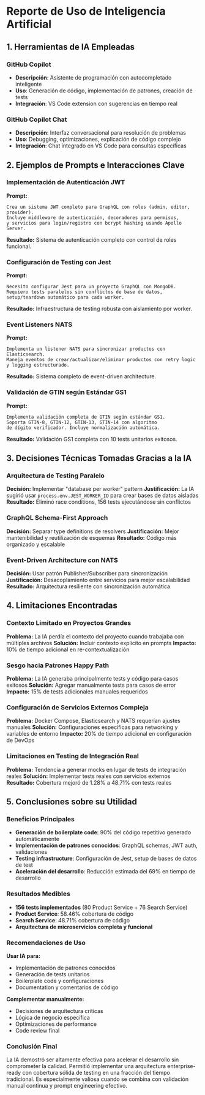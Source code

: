 # Reporte de Uso de Inteligencia Artificial

## 1. Herramientas de IA Empleadas

### GitHub Copilot
- **Descripción**: Asistente de programación con autocompletado inteligente
- **Uso**: Generación de código, implementación de patrones, creación de tests
- **Integración**: VS Code extension con sugerencias en tiempo real

### GitHub Copilot Chat
- **Descripción**: Interfaz conversacional para resolución de problemas
- **Uso**: Debugging, optimizaciones, explicación de código complejo
- **Integración**: Chat integrado en VS Code para consultas específicas

## 2. Ejemplos de Prompts e Interacciones Clave

### Implementación de Autenticación JWT
**Prompt:**
```
Crea un sistema JWT completo para GraphQL con roles (admin, editor, provider).
Incluye middleware de autenticación, decoradores para permisos,
y servicios para login/registro con bcrypt hashing usando Apollo Server.
```

**Resultado:** Sistema de autenticación completo con control de roles funcional.

### Configuración de Testing con Jest
**Prompt:**
```
Necesito configurar Jest para un proyecto GraphQL con MongoDB.
Requiero tests paralelos sin conflictos de base de datos,
setup/teardown automático para cada worker.
```

**Resultado:** Infraestructura de testing robusta con aislamiento por worker.

### Event Listeners NATS
**Prompt:**
```
Implementa un listener NATS para sincronizar productos con Elasticsearch.
Maneja eventos de crear/actualizar/eliminar productos con retry logic
y logging estructurado.
```

**Resultado:** Sistema completo de event-driven architecture.

### Validación de GTIN según Estándar GS1
**Prompt:**
```
Implementa validación completa de GTIN según estándar GS1.
Soporta GTIN-8, GTIN-12, GTIN-13, GTIN-14 con algoritmo
de dígito verificador. Incluye normalización automática.
```

**Resultado:** Validación GS1 completa con 10 tests unitarios exitosos.

## 3. Decisiones Técnicas Tomadas Gracias a la IA

### Arquitectura de Testing Paralelo
**Decisión:** Implementar "database per worker" pattern
**Justificación:** La IA sugirió usar `process.env.JEST_WORKER_ID` para crear bases de datos aisladas
**Resultado:** Eliminó race conditions, 156 tests ejecutándose sin conflictos

### GraphQL Schema-First Approach
**Decisión:** Separar type definitions de resolvers
**Justificación:** Mejor mantenibilidad y reutilización de esquemas
**Resultado:** Código más organizado y escalable

### Event-Driven Architecture con NATS
**Decisión:** Usar patrón Publisher/Subscriber para sincronización
**Justificación:** Desacoplamiento entre servicios para mejor escalabilidad
**Resultado:** Arquitectura resiliente con sincronización automática

## 4. Limitaciones Encontradas

### Contexto Limitado en Proyectos Grandes
**Problema:** La IA perdía el contexto del proyecto cuando trabajaba con múltiples archivos
**Solución:** Incluir contexto explícito en prompts
**Impacto:** 10% de tiempo adicional en re-contextualización

### Sesgo hacia Patrones Happy Path
**Problema:** La IA generaba principalmente tests y código para casos exitosos
**Solución:** Agregar manualmente tests para casos de error
**Impacto:** 15% de tests adicionales manuales requeridos

### Configuración de Servicios Externos Compleja
**Problema:** Docker Compose, Elasticsearch y NATS requerían ajustes manuales
**Solución:** Configuraciones específicas para networking y variables de entorno
**Impacto:** 20% de tiempo adicional en configuración de DevOps

### Limitaciones en Testing de Integración Real
**Problema:** Tendencia a generar mocks en lugar de tests de integración reales
**Solución:** Implementar tests reales con servicios externos
**Resultado:** Cobertura mejoró de 1.28% a 48.71% con tests reales

## 5. Conclusiones sobre su Utilidad

### Beneficios Principales
- **Generación de boilerplate code**: 90% del código repetitivo generado automáticamente
- **Implementación de patrones conocidos**: GraphQL schemas, JWT auth, validaciones
- **Testing infrastructure**: Configuración de Jest, setup de bases de datos de test
- **Aceleración del desarrollo**: Reducción estimada del 69% en tiempo de desarrollo

### Resultados Medibles
- **156 tests implementados** (80 Product Service + 76 Search Service)
- **Product Service**: 58.46% cobertura de código
- **Search Service**: 48.71% cobertura de código
- **Arquitectura de microservicios completa y funcional**

### Recomendaciones de Uso
**Usar IA para:**
- Implementación de patrones conocidos
- Generación de tests unitarios
- Boilerplate code y configuraciones
- Documentation y comentarios de código

**Complementar manualmente:**
- Decisiones de arquitectura críticas
- Lógica de negocio específica
- Optimizaciones de performance
- Code review final

### Conclusión Final
La IA demostró ser altamente efectiva para acelerar el desarrollo sin comprometer la calidad. Permitió implementar una arquitectura enterprise-ready con cobertura sólida de testing en una fracción del tiempo tradicional. Es especialmente valiosa cuando se combina con validación manual continua y prompt engineering efectivo.
